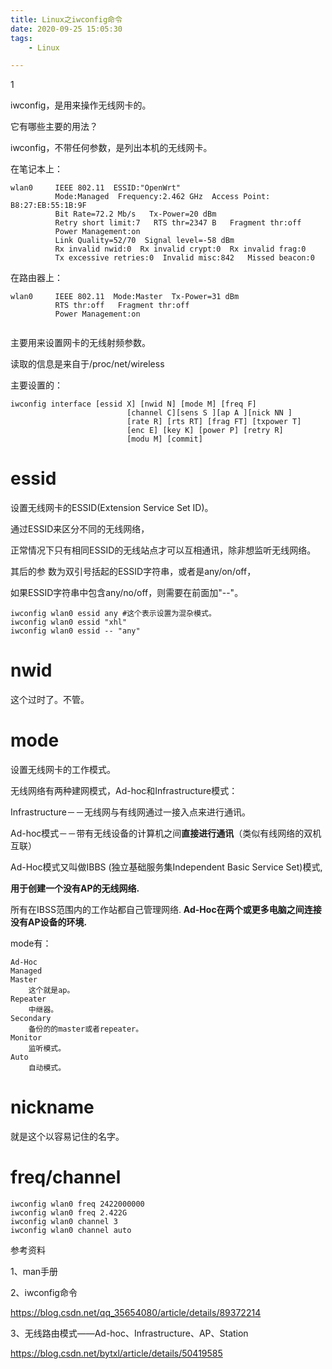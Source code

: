 ```yaml
---
title: Linux之iwconfig命令
date: 2020-09-25 15:05:30
tags:
	- Linux

---
```


1

iwconfig，是用来操作无线网卡的。

它有哪些主要的用法？

iwconfig，不带任何参数，是列出本机的无线网卡。

在笔记本上：

```
wlan0     IEEE 802.11  ESSID:"OpenWrt"  
          Mode:Managed  Frequency:2.462 GHz  Access Point: B8:27:EB:55:1B:9F   
          Bit Rate=72.2 Mb/s   Tx-Power=20 dBm   
          Retry short limit:7   RTS thr=2347 B   Fragment thr:off
          Power Management:on
          Link Quality=52/70  Signal level=-58 dBm  
          Rx invalid nwid:0  Rx invalid crypt:0  Rx invalid frag:0
          Tx excessive retries:0  Invalid misc:842   Missed beacon:0
```

在路由器上：

```
wlan0     IEEE 802.11  Mode:Master  Tx-Power=31 dBm   
          RTS thr:off   Fragment thr:off
          Power Management:on
          
```

主要用来设置网卡的无线射频参数。

读取的信息是来自于/proc/net/wireless

主要设置的：

```
iwconfig interface [essid X] [nwid N] [mode M] [freq F]
                          [channel C][sens S ][ap A ][nick NN ]
                          [rate R] [rts RT] [frag FT] [txpower T]
                          [enc E] [key K] [power P] [retry R]
                          [modu M] [commit]
```



# essid

设置无线网卡的ESSID(Extension Service Set ID)。

通过ESSID来区分不同的无线网络，

正常情况下只有相同ESSID的无线站点才可以互相通讯，除非想监听无线网络。

其后的参 数为双引号括起的ESSID字符串，或者是any/on/off，

如果ESSID字符串中包含any/no/off，则需要在前面加"--"。

```
iwconfig wlan0 essid any #这个表示设置为混杂模式。
iwconfig wlan0 essid "xhl" 
iwconfig wlan0 essid -- "any"
```

# nwid

这个过时了。不管。

# mode

设置无线网卡的工作模式。

无线网络有两种建网模式，Ad-hoc和Infrastructure模式：

Infrastructure－－无线网与有线网通过一接入点来进行通讯。

Ad-hoc模式－－带有无线设备的计算机之间**直接进行通讯**（类似有线网络的双机互联）

Ad-Hoc模式又叫做IBBS (独立基础服务集Independent Basic Service Set)模式,

**用于创建一个没有AP的无线网络.**

所有在IBSS范围内的工作站都自己管理网络. **Ad-Hoc在两个或更多电脑之间连接没有AP设备的环境.**

mode有：

```
Ad-Hoc
Managed
Master
	这个就是ap。
Repeater
	中继器。
Secondary
	备份的的master或者repeater。
Monitor
	监听模式。
Auto
	自动模式。
```

# nickname

就是这个以容易记住的名字。

# freq/channel

```
iwconfig wlan0 freq 2422000000
iwconfig wlan0 freq 2.422G
iwconfig wlan0 channel 3
iwconfig wlan0 channel auto
```



参考资料

1、man手册

2、iwconfig命令

https://blog.csdn.net/qq_35654080/article/details/89372214

3、无线路由模式——Ad-hoc、Infrastructure、AP、Station

https://blog.csdn.net/bytxl/article/details/50419585
